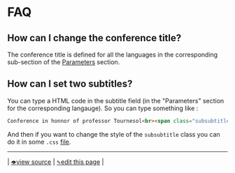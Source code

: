 # FAQ

## How can I change the conference title?

The conference title is defined for all the languages in the corresponding sub-section of the [Parameters](README.md#parameters) section.

## How can I set two subtitles?

You can type a HTML code in the subtitle field (in the "Parameters" section for the corresponding langauge). So you can type something like :
```html
Conference in honnor of professor Tournesol<br><span class="subsubtitle">Lille, from 1<sup>st</sup> to 3<sup>th</sup> June 1944
```
And then if you want to change the style of the `subsubtitle` class you can do it in some `.css` [file](files.md).

---
| [<small>👁</small>view source](https://github.com/mathconf/help/blob/master/faq.md) | [<small>✎</small>edit this page](https://github.com/mathconf/help/edit/master/faq.md) |
